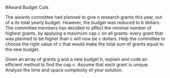#Award Budget Cuts

The awards committee had planned to give n research grants this year, out of a its total yearly budget.
However, the budget was reduced to b dollars. The committee members has decided to affect the minimal number of highest grants, by applying a maximum cap c on all grants: every grant that was planned to be higher than c will now be c dollars.
Help the committee to choose the right value of c that would make the total sum of grants equal to the new budget.

Given an array of grants g and a new budget b, explain and code an efficient method to find the cap c. Assume that each grant is unique.
Analyze the time and space complexity of your solution.